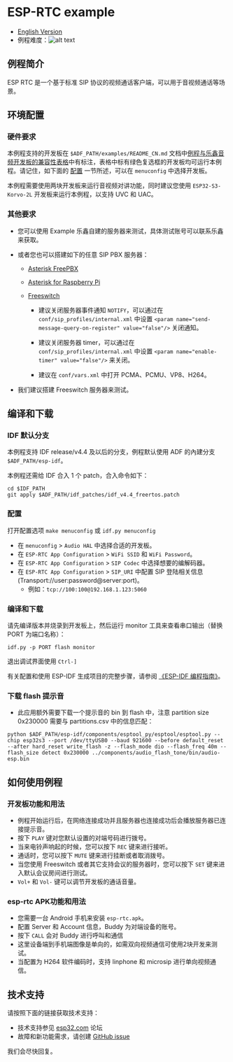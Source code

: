 # ESP-RTC example

- [English Version](./README.md)
- 例程难度：![alt text](../../../docs/_static/level_complex.png "高级")

## 例程简介

ESP RTC 是一个基于标准 SIP 协议的视频通话客户端，可以用于音视频通话等场景。

## 环境配置

### 硬件要求

本例程支持的开发板在 `$ADF_PATH/examples/README_CN.md` 文档中[例程与乐鑫音频开发板的兼容性表格](../../README_CN.md#例程与乐鑫音频开发板的兼容性)中有标注，表格中标有绿色复选框的开发板均可运行本例程。请记住，如下面的 [配置](#配置) 一节所述，可以在 `menuconfig` 中选择开发板。

本例程需要使用两块开发板来运行音视频对讲功能，同时建议您使用 `ESP32-S3-Korvo-2L` 开发板来运行本例程，以支持 UVC 和 UAC。

### 其他要求

- 您可以使用 Example 乐鑫自建的服务器来测试，具体测试账号可以联系乐鑫来获取。

- 或者您也可以搭建如下的任意 SIP PBX 服务器：

  - [Asterisk FreePBX](https://www.freepbx.org/downloads/)

  - [Asterisk for Raspberry Pi](http://www.raspberry-asterisk.org/)

  - [Freeswitch](https://freeswitch.org/confluence/display/FREESWITCH/Installation)
      - 建议关闭服务器事件通知 `NOTIFY`，可以通过在 `conf/sip_profiles/internal.xml` 中设置 `<param name="send-message-query-on-register" value="false"/>` 关闭通知。

      - 建议关闭服务器 timer，可以通过在 `conf/sip_profiles/internal.xml` 中设置 `<param name="enable-timer" value="false"/>` 来关闭。

      - 建议在 `conf/vars.xml` 中打开 PCMA、PCMU、VP8、H264。

- 我们建议搭建 Freeswitch 服务器来测试。

## 编译和下载

### IDF 默认分支

本例程支持 IDF release/v4.4 及以后的分支，例程默认使用 ADF 的內建分支 `$ADF_PATH/esp-idf`。

本例程还需给 IDF 合入 1 个 patch，合入命令如下：

```
cd $IDF_PATH
git apply $ADF_PATH/idf_patches/idf_v4.4_freertos.patch
```

### 配置

打开配置选项 `make menuconfig` 或 `idf.py menuconfig`

- 在 `menuconfig` > `Audio HAL` 中选择合适的开发板。
- 在 `ESP-RTC App Configuration` > `WiFi SSID` 和 `WiFi Password`。
- 在 `ESP-RTC App Configuration` > `SIP Codec` 中选择想要的编解码器。
- 在 `ESP-RTC App Configuration` > `SIP_URI` 中配置 SIP 登陆相关信息 (Transport://user:password@server:port)。
  - 例如：`tcp://100:100@192.168.1.123:5060`

### 编译和下载

请先编译版本并烧录到开发板上，然后运行 monitor 工具来查看串口输出（替换 PORT 为端口名称）：

```
idf.py -p PORT flash monitor
```

退出调试界面使用 ``Ctrl-]``

有关配置和使用 ESP-IDF 生成项目的完整步骤，请参阅 [《ESP-IDF 编程指南》](https://docs.espressif.com/projects/esp-idf/zh_CN/release-v4.4/get-started/index.html)。

### 下载 flash 提示音

- 此应用额外需要下载一个提示音的 bin 到 flash 中，注意 partition size 0x230000 需要与 partitions.csv 中的信息匹配：

```
python $ADF_PATH/esp-idf/components/esptool_py/esptool/esptool.py --chip esp32s3 --port /dev/ttyUSB0 --baud 921600 --before default_reset --after hard_reset write_flash -z --flash_mode dio --flash_freq 40m --flash_size detect 0x230000 ../components/audio_flash_tone/bin/audio-esp.bin
```

## 如何使用例程

### 开发板功能和用法

- 例程开始运行后，在网络连接成功并且服务器也连接成功后会播放服务器已连接提示音。
- 按下 `PLAY` 键对您默认设置的对端号码进行拨号。
- 当来电铃声响起的时候，您可以按下 `REC` 键来进行接听。
- 通话时，您可以按下 `MUTE` 键来进行挂断或者取消拨号。
- 当您使用 Freeswitch 或者其它支持会议的服务器时，您可以按下 `SET` 键来进入默认会议房间进行测试。
- `Vol+` 和 `Vol-` 键可以调节开发板的通话音量。

### esp-rtc APK功能和用法

- 您需要一台 Android 手机来安装 `esp-rtc.apk`。
- 配置 Server 和 Account 信息，Buddy 为对端设备的账号。
- 按下 `CALL` 会对 Buddy 进行呼叫和通信
- 这里设备端到手机端图像是单向的，如需双向视频通信可使用2块开发来测试。
- 当配置为 H264 软件编码时，支持 linphone 和 microsip 进行单向视频通信。

## 技术支持
请按照下面的链接获取技术支持：

- 技术支持参见 [esp32.com](https://esp32.com/viewforum.php?f=20) 论坛
- 故障和新功能需求，请创建 [GitHub issue](https://github.com/espressif/esp-adf/issues)

我们会尽快回复。
